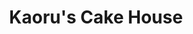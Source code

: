 --- 
title: "Kaoru's Cake House"
publishdate: "2019-5-15T16:48:46+02:00"
src: "https://365manga.net/manga/kaoru-s-cake-house"
image: "https://data.365manga.net/images/thumbnails/19330-kaoru-s-cake-house.jpg"
description: "From RedMadness: Essentially, Kaoru's Cake House world is the surrounding of the everyday lives of four guys - Wing, Denny, Bob and Izz - continuously trying their best in serving their customer with the best creation of sweets and cakes. Along the way in blending the professionalism in their everyday work, their individual sensitivity always leads and involves them in their customer personal dilemma which in the end left an…"
---